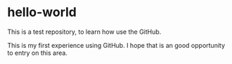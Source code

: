 # hello-world
This is a test repository, to learn how use the GitHub.

This is my first experience using GitHub. I hope that is an good opportunity to entry on this area.
